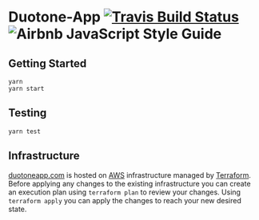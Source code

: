 # Duotone-App [![Travis Build Status](https://travis-ci.org/nagelflorian/duotone-app.svg?branch=master)](https://travis-ci.org/nagelflorian/duotone-app) ![[Airbnb JavaScript Style Guide](https://github.com/airbnb/javascript)](https://img.shields.io/badge/code--style-airbnb-blue.svg)

## Getting Started

```
yarn
yarn start
```

## Testing

```
yarn test
```

## Infrastructure

[duotoneapp.com](duotoneapp.com) is hosted on [AWS](https://aws.amazon.com) infrastructure managed by [Terraform](https://terraform.io/). Before applying any changes to the existing infrastructure you can create an execution plan using `terraform plan` to review your changes. Using `terraform apply` you can apply the changes to reach your new desired state.
